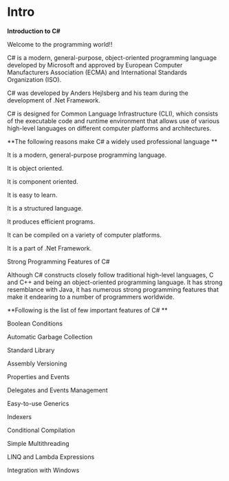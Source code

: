 # Intro
**Introduction to C#**

Welcome to the programming world!!

C# is a modern, general-purpose, object-oriented programming language developed by Microsoft and approved by European Computer Manufacturers Association (ECMA) and International Standards Organization (ISO).

C# was developed by Anders Hejlsberg and his team during the development of .Net Framework.

C# is designed for Common Language Infrastructure (CLI), which consists of the executable code and runtime environment that allows use of various high-level languages on different computer platforms and architectures.

**The following reasons make C# a widely used professional language **

It is a modern, general-purpose programming language.

It is object oriented.

It is component oriented.

It is easy to learn.

It is a structured language.

It produces efficient programs.

It can be compiled on a variety of computer platforms.

It is a part of .Net Framework.

Strong Programming Features of C#

Although C# constructs closely follow traditional high-level languages, C and C++ and being an object-oriented programming language. It has strong resemblance with Java, it has numerous strong programming features that make it endearing to a number of programmers worldwide.

**Following is the list of few important features of C# **

Boolean Conditions

Automatic Garbage Collection

Standard Library

Assembly Versioning

Properties and Events

Delegates and Events Management

Easy-to-use Generics

Indexers

Conditional Compilation

Simple Multithreading

LINQ and Lambda Expressions

Integration with Windows
